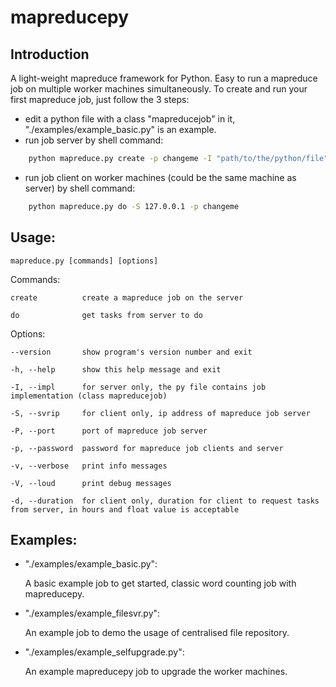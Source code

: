 # mapreducepy

Introduction
------------
A light-weight mapreduce framework for Python. Easy to run a mapreduce job on multiple worker machines simultaneously. To create and run your first mapreduce job, just follow the 3 steps:

* edit a python file with a class "mapreducejob" in it, "./examples/example_basic.py" is an example.
* run job server by shell command:
```bash
    python mapreduce.py create -p changeme -I "path/to/the/python/file"
``` 
* run job client on worker machines (could be the same machine as server) by shell command:
```bash
    python mapreduce.py do -S 127.0.0.1 -p changeme
``` 

Usage: 
------
    mapreduce.py [commands] [options]

Commands:

    create        	create a mapreduce job on the server
  
    do            	get tasks from server to do

Options:

    --version       show program's version number and exit
  
    -h, --help      show this help message and exit
  
    -I, --impl      for server only, the py file contains job implementation (class mapreducejob)
                        
    -S, --svrip		for client only, ip address of mapreduce job server
  
    -P, --port      port of mapreduce job server
  
    -p, --password  password for mapreduce job clients and server
  
    -v, --verbose   print info messages
  
    -V, --loud      print debug messages
  
    -d, --duration  for client only, duration for client to request tasks from server, in hours and float value is acceptable

Examples:
---------
* "./examples/example_basic.py":

    A basic example job to get started, classic word counting job with mapreducepy.

* "./examples/example_filesvr.py":

    An example job to demo the usage of centralised file repository.

* "./examples/example_selfupgrade.py":

    An example mapreducepy job to upgrade the worker machines.
